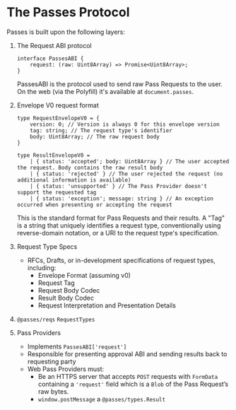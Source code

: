 # The Passes Protocol

Passes is built upon the following layers:

1. The Request ABI protocol
    
    ```tsx
    interface PassesABI {
    	request: (raw: Uint8Array) => Promise<Uint8Array>;
    }
    ```

    PassesABI is the protocol used to send raw Pass Requests to the user. On the web (via the Polyfill) it's available at `document.passes`.
    
2. Envelope V0 request format
    
    ```tsx
    type RequestEnvelopeV0 = {
    	version: 0; // Version is always 0 for this envelope version
    	tag: string; // The request type's identifier
    	body: Uint8Array; // The raw request body
    }
    
    type ResultEnvelopeV0 =
    	| { status: 'accepted'; body: Uint8Array } // The user accepted the request. Body contains the raw result body
    	| { status: 'rejected' } // The user rejected the request (no additional information is available)
    	| { status: 'unsupported' } // The Pass Provider doesn't support the requested tag
    	| { status: 'exception'; message: string } // An exception occurred when presenting or accepting the request
    ```

    This is the standard format for Pass Requests and their results. A "Tag" is a string that uniquely identifies a request type, conventionally using reverse-domain notation, or a URI to the request type's specification.
    
3. Request Type Specs
    - RFCs, Drafts, or in-development specifications of request types, including:
        - Envelope Format (assuming v0)
        - Request Tag
        - Request Body Codec
        - Result Body Codec
        - Request Interpretation and Presentation Details

4. `@passes/reqs` `RequestTypes`

5. Pass Providers
    - Implements `PassesABI['request']`
    - Responsible for presenting approval ABI and sending results back to requesting party
    - Web Pass Providers must:
        - Be an HTTPS server that accepts `POST` requests with `FormData` containing a `'request'` field which is a `Blob` of the Pass Request’s raw bytes.
        - `window.postMessage` a `@passes/types.Result`